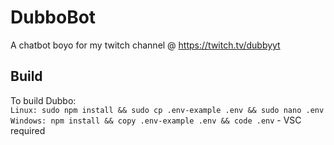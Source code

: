 # DubboBot
A chatbot boyo for my twitch channel @ https://twitch.tv/dubbyyt

## Build
To build Dubbo: <br /> 
``Linux: sudo npm install && sudo cp .env-example .env && sudo nano .env`` <br />
``Windows: npm install && copy .env-example .env && code .env`` - VSC required <br />